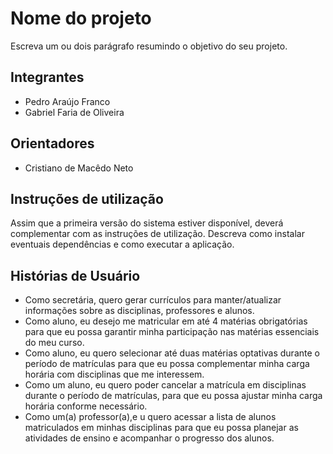 # Nome do projeto
Escreva um ou dois parágrafo resumindo o objetivo do seu projeto.

## Integrantes
* Pedro Araújo Franco
* Gabriel Faria de Oliveira


## Orientadores
* Cristiano de Macêdo Neto
  

## Instruções de utilização
Assim que a primeira versão do sistema estiver disponível, deverá complementar com as instruções de utilização. Descreva como instalar eventuais dependências e como executar a aplicação.

## Histórias de Usuário
* Como secretária, quero gerar currículos para manter/atualizar informações sobre as disciplinas, professores e alunos.
* Como aluno, eu desejo me matricular em até 4 matérias obrigatórias para que eu possa garantir minha participação nas matérias essenciais do meu curso.
* Como aluno, eu quero selecionar até duas matérias optativas durante o período de matrículas para que eu possa complementar minha carga horária com disciplinas que me interessem.
* Como um aluno, eu quero poder cancelar a matrícula em disciplinas durante o período de matrículas, para que eu possa ajustar minha carga horária conforme necessário.
* Como um(a) professor(a),e u quero acessar a lista de alunos matriculados em minhas disciplinas para que eu possa planejar as atividades de ensino e acompanhar o progresso dos alunos.
